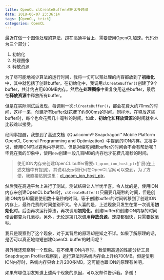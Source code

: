```yaml
---
title: OpenCL clCreateBuffer占用太多时间
date: 2018-06-07 23:36:14
tags: [OpenCL, trick]
categories: OpenCL
---
```

最近在做一个图像处理的算法，跑在高通平台上，需要使用OpenCL加速。代码分为三个部分：
1. 初始化
2. 处理图像
3. 释放资源

为了尽可能地减少算法的运行时间，我将一切可以预处理的内容都放到了**初始化**中，其中就包括了创建buffer。在初始化中，我调用`clCreateBuffer()`创建了9个buffer，共计约占用600MB内存。然后在**处理图像**中重复使用这些buffer，最后在**释放资源**中释放所有buffer。

但是在实际测试后发现，每调用一次`clCreateBuffer()`，都会花费大约70ms的时间，这样一来，创建所有buffer就花费了约600ms的时间。同样地，在释放这些buffer时，每个也会花费几十毫秒的时间。如此，**初始化**和**释放资源**的时间就令人比较难以接受。

经同事提醒，我想到了高通文档《Qualcomm® Snapdragon™ Mobile Platform OpenCL General Programming and Optimization》中提到的ION内存。文档中说，使用ION可以避免内存拷贝。但是对缩短创建buffer的时间会不会有帮助呢？毕竟在我的印象中，使用`new`创建一段几百MB的内存也才花费几毫秒的时间。

> 使用ION内存来创建OpenCL buffer需要`cl_qcom_ion_host_ptr`扩展(在上述文档中有提到)，其说明及示例代码在OpenCL官网可以查到，为了方便，我直接贴到这里：[cl_qcom_ion_host_ptr](https://www.khronos.org/registry/OpenCL/extensions/qcom/cl_qcom_ion_host_ptr.txt)。

然后我在高通平台上进行了测试。测试结果让人半忧半喜。令人忧的是，使用ION内存来创建OpenCL buffer时，`clCreateBuffer()`只需要几毫秒的时间，但是创建ION内存却需要使用数十毫秒的时间，等于创建buffer的时间转移到了创建ION内存上，最终花费的时间差别不大。令人喜的是，上述现象只发生在第一次调用**初始化**时。后面再次运行算法，再次调用**初始化**，创建buffer和创建ION内存的时间便会都变为几毫秒。另外，无论是第几次调用**释放资源**，速度都很快，只需要数毫秒。

我只是观察到了这个现象，对于其背后的原理却是知之不详。如果了解原理的话，是否可以真正地缩短创建OpenCL buffer的时间呢？

另外我还观察到一个现象。在不使用ION内存时，我使用高通的性能分析工具Snapdragon Profiler观察到，运行算法时系统内存会上升约700MB。但是使用ION内存时，系统内存只会上升200多MB。这可能也跟ION的原理有关吧。

如果有哪位朋友知道上述两个现象的原因，可以发邮件告诉我。多谢！

